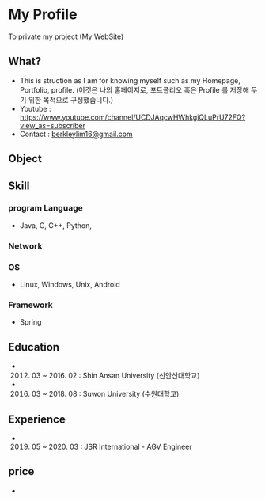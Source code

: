 # My Profile
To private my project (My WebSite)


## What?
- This is struction as I am for knowing myself such as my Homepage, Portfolio, profile.
 (이것은 나의 홈페이지로, 포트폴리오 혹은 Profile 를 저장해 두기 위한 목적으로 구성했습니다.)
- Youtube : https://www.youtube.com/channel/UCDJAqcwHWhkgiQLuPrU72FQ?view_as=subscriber
- Contact : berkleylim16@gmail.com


## Object

## Skill
### program Language
- Java, C, C++, Python,

### Network

### OS
- Linux, Windows, Unix, Android

### Framework
- Spring



## Education
- 2012. 03 ~ 2016. 02 : Shin Ansan University (신안산대학교)
- 2016. 03 ~ 2018. 08 : Suwon University (수원대학교)

## Experience
- 2019. 05 ~ 2020. 03 : JSR International - AGV Engineer

## price
- 
